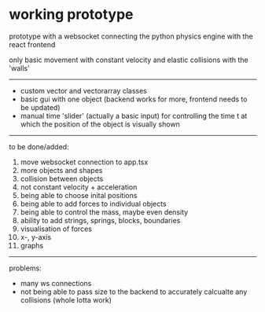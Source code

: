 working prototype
================================================================

prototype with a websocket connecting the python physics engine with the react frontend

only basic movement with constant velocity and elastic collisions with the 'walls'

---

- custom vector and vectorarray classes
- basic gui with one object (backend works for more, frontend needs to be 
updated)
- manual time 'slider' (actually a basic input) for controlling the time t 
at which the position of the object is visually shown

---

to be done/added:
1. move websocket connection to app.tsx
2. more objects and shapes
3. collision between objects
4. not constant velocity + acceleration
5. being able to choose inital positions
6. being able to add forces to individual objects
7. being able to control the mass, maybe even density
8. ability to add strings, springs, blocks, boundaries
9. visualisation of forces
10. x-, y-axis 
11. graphs 

---

problems:
* many ws connections
* not being able to pass size to the backend to accurately calcualte any 
collisions (whole lotta work)


